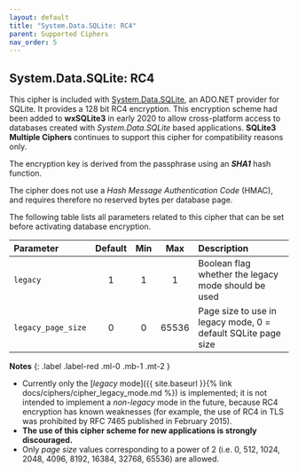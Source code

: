 ```yaml
---
layout: default
title: "System.Data.SQLite: RC4"
parent: Supported Ciphers
nav_order: 5
---
```

## <a name="cipher_rc4"/> System.Data.SQLite: RC4

This cipher is included with [System.Data.SQLite](https://system.data.sqlite.org), an ADO.NET provider for SQLite. It provides a 128 bit RC4 encryption. This encryption scheme had been added to **wxSQLite3** in early 2020 to allow cross-platform access to databases created with _System.Data.SQLite_ based applications. **SQLite3 Multiple Ciphers** continues to support this cipher for compatibility reasons only.

The encryption key is derived from the passphrase using an **_SHA1_** hash function.

The cipher does not use a _Hash Message Authentication Code_ (HMAC), and requires therefore no reserved bytes per database page.

The following table lists all parameters related to this cipher that can be set before activating database encryption.

| Parameter | Default | Min | Max | Description |
| :--- | :---: | :---: | :---: | :--- |
| `legacy` | 1 | 1 | 1 | Boolean flag whether the legacy mode should be used |
| `legacy_page_size` | 0 | 0 | 65536 | Page size to use in legacy mode, 0 = default SQLite page size |

**Notes**
{: .label .label-red .ml-0 .mb-1 .mt-2 }
- Currently only the [_legacy_ mode]({{ site.baseurl }}{% link docs/ciphers/cipher_legacy_mode.md %}) is implemented; it is not intended to implement a _non-legacy_ mode in the future, because RC4 encryption has known weaknesses (for example, the use of RC4 in TLS was prohibited by RFC 7465 published in February 2015).
- **The use of this cipher scheme for new applications is strongly discouraged.**
- Only _page size_ values corresponding to a power of 2 (i.e. 0, 512, 1024, 2048, 4096, 8192, 16384, 32768, 65536) are allowed.
